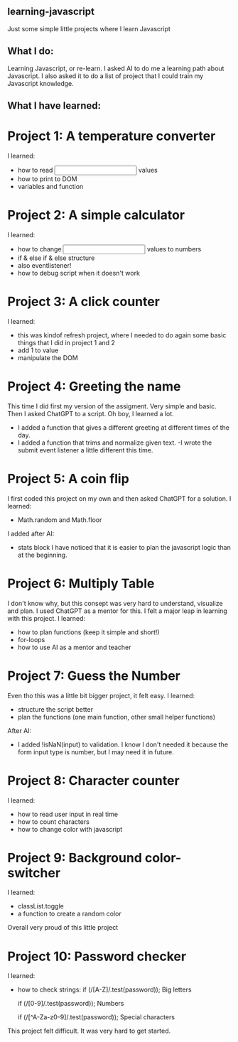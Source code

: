 ## learning-javascript

Just some simple little projects where I learn Javascript

## What I do:

Learning Javascript, or re-learn. I asked AI to do me a learning path about Javascript. I also asked it to do a list of project that I could train my Javascript knowledge.

## What I have learned:

# Project 1: A temperature converter

I learned:

- how to read <input> values
- how to print to DOM
- variables and function

# Project 2: A simple calculator

I learned:

- how to change <input> values to numbers
- if & else if & else structure
- also eventlistener!
- how to debug script when it doesn't work

# Project 3: A click counter

I learned:

- this was kindof refresh project, where I needed to do again some basic things that I did in project 1 and 2
- add 1 to value
- manipulate the DOM

# Project 4: Greeting the name

This time I did first my version of the assigment. Very simple and basic.
Then I asked ChatGPT to a script. Oh boy, I learned a lot.

- I added a function that gives a different greeting at different times of the day.
- I added a function that trims and normalize given text.
  -I wrote the submit event listener a little different this time.

# Project 5: A coin flip

I first coded this project on my own and then asked ChatGPT for a solution. 
I learned:
- Math.random and Math.floor

I added after AI:
- stats block
I have noticed that it is easier to plan the javascript logic than at the beginning. 

# Project 6: Multiply Table

I don't know why, but this consept was very hard to understand, visualize and plan. I used ChatGPT as a mentor for this. I felt a major leap in learning with this project.
I learned:
- how to plan functions (keep it simple and short!)
- for-loops
- how to use AI as a mentor and teacher

# Project 7: Guess the Number

Even tho this was a little bit bigger project, it felt easy.
I learned:
- structure the script better
- plan the functions (one main function, other small helper functions)

After AI:
- I added !isNaN(input) to validation. I know I don't needed it because the form input type is number, but I may need it in future.

# Project 8: Character counter

I learned:
- how to read user input in real time
- how to count characters
- how to change color with javascript

# Project 9: Background color-switcher

I learned:
- classList.toggle
- a function to create a random color

Overall very proud of this little project

# Project 10: Password checker

I learned:
- how to check strings:
    if (/[A-Z]/.test(password)); Big letters

    if (/[0-9]/.test(password)); Numbers

    if (/[^A-Za-z0-9]/.test(password)); Special characters

This project felt difficult. It was very hard to get started.